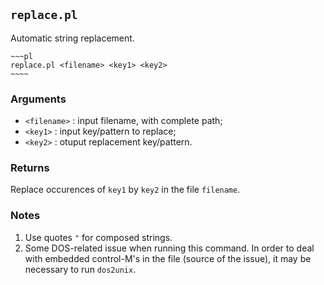 ## `replace.pl`
Automatic string replacement.

	~~~pl
	replace.pl <filename> <key1> <key2>
	~~~~

### Arguments
* `<filename>` : input filename, with complete path;
* `<key1>` : input key/pattern to replace;
* `<key2>` : otuput replacement key/pattern.

### Returns
Replace occurences of `key1` by `key2` in the file `filename`.

### Notes
1. Use quotes `"` for composed strings.
2. Some DOS-related issue when running this command. In order to deal 
with embedded control-M's in the file (source of the issue), it may be 
necessary to run `dos2unix`.
